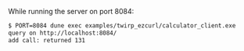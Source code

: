
While running the server on port 8084:

```sh
$ PORT=8084 dune exec examples/twirp_ezcurl/calculator_client.exe
query on http://localhost:8084/
add call: returned 131
```
